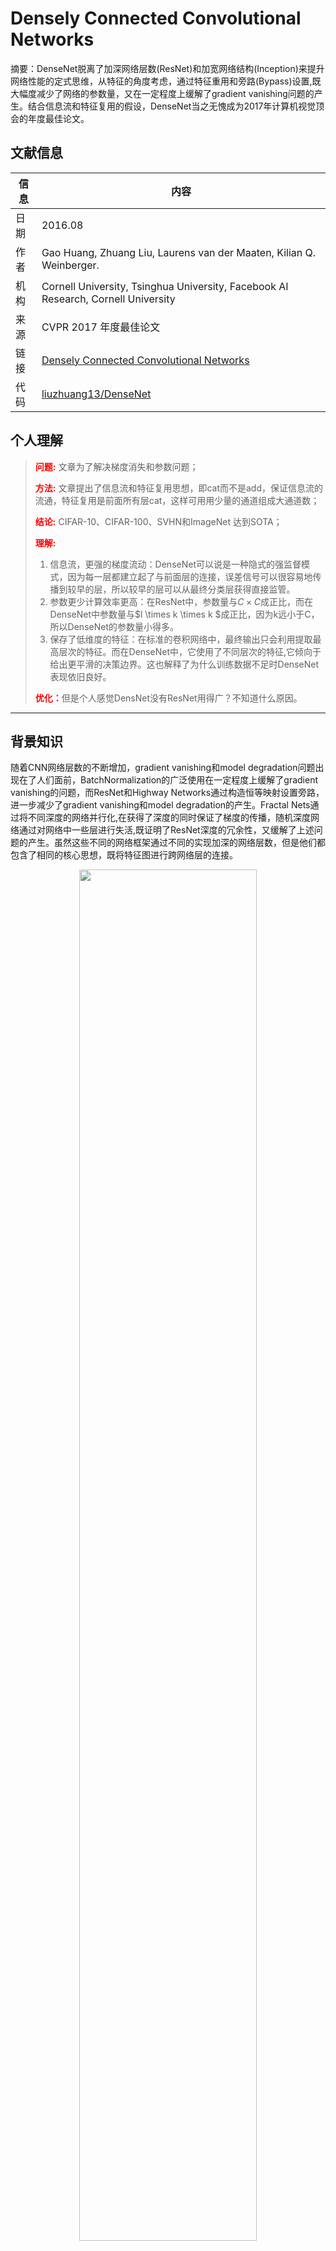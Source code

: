 # Densely Connected Convolutional Networks

摘要：DenseNet脱离了加深网络层数(ResNet)和加宽网络结构(Inception)来提升网络性能的定式思维，从特征的角度考虑，通过特征重用和旁路(Bypass)设置,既大幅度减少了网络的参数量，又在一定程度上缓解了gradient vanishing问题的产生。结合信息流和特征复用的假设，DenseNet当之无愧成为2017年计算机视觉顶会的年度最佳论文。
<!--more-->

## 文献信息
| 信息 | 内容                                                         |
| ---- | ------------------------------------------------------------ |
| 日期 | 2016.08                                                      |
| 作者 | Gao Huang, Zhuang Liu, Laurens van der Maaten, Kilian Q. Weinberger. |
| 机构 | Cornell University, Tsinghua University, Facebook AI Research, Cornell University |
| 来源 | CVPR 2017 年度最佳论文                                       |
| 链接 | [Densely Connected Convolutional Networks](https://arxiv.org/abs/1608.06993) |
| 代码 | [liuzhuang13/DenseNet](https://github.com/liuzhuang13/DenseNet) |

## 个人理解

><strong style="color:red;">问题:</strong> 文章为了解决梯度消失和参数问题；
>
><strong style="color:red;">方法:</strong> 文章提出了信息流和特征复用思想，即cat而不是add，保证信息流的流通，特征复用是前面所有层cat，这样可用用少量的通道组成大通道数；
>
><strong style="color:red;">结论:</strong> CIFAR-10、CIFAR-100、SVHN和ImageNet 达到SOTA；
>
><strong style="color:red;">理解:</strong> 
>
>1. 信息流，更强的梯度流动：DenseNet可以说是一种隐式的强监督模式，因为每一层都建立起了与前面层的连接，误差信号可以很容易地传播到较早的层，所以较早的层可以从最终分类层获得直接监管。
>2. 参数更少计算效率更高：在ResNet中，参数量与$C \times C$成正比，而在DenseNet中参数量与$l \times k \times k $成正比，因为k远小于C，所以DenseNet的参数量小得多。
>3. 保存了低维度的特征：在标准的卷积网络中，最终输出只会利用提取最高层次的特征。而在DenseNet中，它使用了不同层次的特征,它倾向于给出更平滑的决策边界。这也解释了为什么训练数据不足时DenseNet表现依旧良好。
>
><strong style="color:red;">优化：</strong>但是个人感觉DensNet没有ResNet用得广？不知道什么原因。
---

## 背景知识

随着CNN网络层数的不断增加，gradient vanishing和model degradation问题出现在了人们面前，BatchNormalization的广泛使用在一定程度上缓解了gradient vanishing的问题，而ResNet和Highway Networks通过构造恒等映射设置旁路，进一步减少了gradient vanishing和model degradation的产生。Fractal Nets通过将不同深度的网络并行化,在获得了深度的同时保证了梯度的传播，随机深度网络通过对网络中一些层进行失活,既证明了ResNet深度的冗余性，又缓解了上述问题的产生。虽然这些不同的网络框架通过不同的实现加深的网络层数，但是他们都包含了相同的核心思想，既将特征图进行跨网络层的连接。

<div align=center>
    <img src=https://cloud-resources-data.oss-cn-chengdu.aliyuncs.com//images/20220706213841.png width=75% />
</div>




DenseNet作为另一种拥有较深层数的卷积神经网络，具有如下优点:

(1) 相比ResNet拥有更少的参数数量。

(2) 旁路加强了特征的重用。

(3) 网络更易于训练，并具有一定的正则效果。

(4) 缓解了gradient vanishing和model degradation的问题。

何恺明先生在提出ResNet时做出了这样的假设：若某一较深的网络多出另一较浅网络的若干层有能力学习到恒等映射，那么这一较深网络训练得到的模型性能一定不会弱于该浅层网络。通俗的说就是如果对某一网络中增添一些可以学到恒等映射的层组成新的网路，那么最差的结果也是新网络中的这些层在训练后成为恒等映射而不会影响原网络的性能。

同样DenseNet在提出时也做过假设:与其多次学习冗余的特征,特征复用是一种更好的特征提取方式。

## 原理方法

假设输入为一个图片$X_0$ , 经过一个L层的神经网络, 其中第i层的非线性变换记为$H_i(*)$, $H_i(*)$可以是多种函数操作的累加如BN、ReLU、Pooling或Conv等. 第i层的特征输出记作$X_i$。

ResNet：传统卷积前馈神经网络将第i层的输出$X_i$作为i+1层的输入,可以写作$X_i = H_i(X_{i-1})$. ResNet增加了旁路连接,可以写作

$$
X_i = H_i(X_{i-1}) + X_{i-1}
$$

ResNet的一个最主要的优势便是梯度可以流经恒等函数来到达靠前的层。但恒等映射和非线性变换输出的叠加方式是相加, 这在一定程度上破坏了网络中的信息流。

### 1、 密集连接

为了进一步优化信息流的传播，DenseNet提出了图示的网络结构，

<div align=center>
    <img src=https://cloud-resources-data.oss-cn-chengdu.aliyuncs.com//images/20220706213842.png width=75% />
</div>


如图所示，第i层的输入不仅与i-1层的输出相关，还有所有之前层的输出有关。记作:

$$
	X_l = H_l ([X_0, X_1, ..., X_{l-1}])
$$

其中[]代表concatenation(拼接),既将$X_1$ 到$X_{l-1}$层的所有输出特征图按通道组合在一起。这里所用到的非线性变换H为`BN+ReLU+ Conv(3×3)`的组合。

### 2、池化层

在DenseNet中需要对不同层的特征图进行cat操作，所以需要不同层的特征图保持相同的特征尺度，这就限制了网络中下采样的实现。为了使用下采样，作者将DenseNet分为多个Denseblock:

<div align=center>
    <img src=https://cloud-resources-data.oss-cn-chengdu.aliyuncs.com//images/20220706213842.png width=75% />
</div>


在同一个Denseblock中要求特征尺度保持相同大小，在不同Denseblock之间设置过渡层（transitionlayer）实现Downsampling, 在作者的实验中过渡层（transitionlayer）由`BN + Conv(1×1) ＋2×2 average-pooling`组成。

### 3、 增长率 Growth rate

在Denseblock中，假设每一个非线性变换H的输出为K个特征图, 那么第i层网络的输入便为$K_0 + (i-1)×K$, 但DenseNet不同点是可以接受较少的特征图数量作为网络层的841输出，

<div align=center>
    <img src=https://cloud-resources-data.oss-cn-chengdu.aliyuncs.com//images/20220706213843.png width=75% />
</div>


原因就是在同一个Denseblock中的每一层都与之前所有层相关联，如果把feature看作是一个Denseblock的全局状态，那么每一层的训练目标便是通过现有的全局状态，判断需要添加给全局状态的更新值。因而每个网络层输出的特征图数量K又称为Growth rate，同样决定着每一层需要给全局状态更新的信息的多少。在作者的实验中只需要较小的K便足以实现state-of-art的性能。

### 4、瓶颈层 Bottleneck Layers

虽然DenseNet接受较少的k，即特征图的数量作为输出，但由于不同层特征图之间由cat操作组合在一起，最终仍然会是特征图的通道较大而成为网络的负担。作者使用`1×1 Conv(Bottleneck)`作为特征降维的方法来降低通道数量，以提高计算效率。经过改善后的非线性变换变为`BN-ReLU-Conv(1×1)-BN-ReLU-Conv(3×3)`,使用Bottleneck layers的DenseNet被作者称为DenseNet-B。在实验中，作者使用1×1卷积生成通道数量为4k的特征图。

### 5、压缩 Compression：

为了进一步优化模型的简洁性，同样可以在过渡层transition layer中降低特征图的数量。若一个Denseblock中包含m个特征图s，那么使其输出连接的transition layer层生成⌊θm⌋个输出特征图。其中θ为Compression factor, 当θ=1时，过渡层transition layer将保留原feature维度不变。

作者将使用compression且θ=0.5的DenseNet命名为DenseNet-C, 将使用Bottleneck和compression且θ=0.5的DenseNet命名为DenseNet-BC。

## 实验结果

<div align=center>
    <img src=https://cloud-resources-data.oss-cn-chengdu.aliyuncs.com//images/20220706213844.png width=75% />
</div>
<div align=center>
    <img src=https://cloud-resources-data.oss-cn-chengdu.aliyuncs.com//images/20220706213844.png width=75% />
</div>
<div align=center>
    <img src=https://cloud-resources-data.oss-cn-chengdu.aliyuncs.com//images/20220706213845.png width=75% />
</div>


## 参考文献

[^01]: [SIGAI-DenseNet详解-知乎](https://zhuanlan.zhihu.com/p/43057737)


